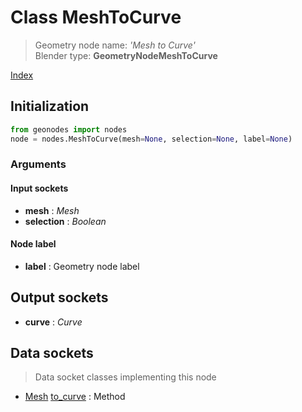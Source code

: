 
# Class MeshToCurve

> Geometry node name: _'Mesh to Curve'_<br>Blender type:  **GeometryNodeMeshToCurve**


[Index](/docs/index.md)

## Initialization


```python
from geonodes import nodes
node = nodes.MeshToCurve(mesh=None, selection=None, label=None)
```


### Arguments


#### Input sockets



- **mesh** : _Mesh_
- **selection** : _Boolean_



#### Node label



- **label** : Geometry node label



## Output sockets



- **curve** : _Curve_



## Data sockets

> Data socket classes implementing this node




- [Mesh](../sockets/Mesh.md) [to_curve](../sockets/Mesh.md#to_curve) : Method


